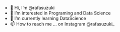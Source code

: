 - 👋 Hi, I’m @rafasuzuki
- 👀 I’m interested in Programing and Data Science
- 🌱 I’m currently learning DataScience 
- 📫 How to reach me ... on Instagram @rafasuzuki_ 

<!---
rafasuzuki/rafasuzuki is a ✨ special ✨ repository because its `README.md` (this file) appears on your GitHub profile.
You can click the Preview link to take a look at your changes.
--->
